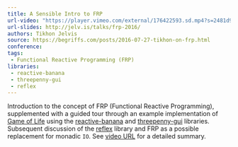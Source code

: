 ```yaml
---
title: A Sensible Intro to FRP
url-video: "https://player.vimeo.com/external/176422593.sd.mp4?s=2481d98f0eb01f71691218cffbee74919713d116"
url-slides: http://jelv.is/talks/frp-2016/
authors: Tikhon Jelvis
source: https://begriffs.com/posts/2016-07-27-tikhon-on-frp.html
conference: 
tags:
 - Functional Reactive Programming (FRP)
libraries: 
 - reactive-banana
 - threepenny-gui
 - reflex
---
```


Introduction to the concept of FRP (Functional Reactive Programming), supplemented with a guided tour through an example implementation of [Game of Life](https://en.wikipedia.org/wiki/Conway%27s_Game_of_Life) using the [reactive-banana](https://hackage.haskell.org/package/reactive-banana) and [threepenny-gui](https://hackage.haskell.org/package/threepenny-gui) libraries. Subsequent discussion of the [reflex](https://hackage.haskell.org/package/reflex) library and FRP as a possible replacement for monadic `IO`. See [video URL](https://begriffs.com/posts/2016-07-27-tikhon-on-frp.html) for a detailed summary.
